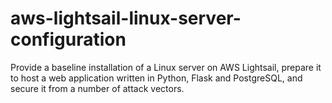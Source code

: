 # aws-lightsail-linux-server-configuration
Provide a baseline installation of a Linux server on AWS Lightsail, prepare it to host a web application written in Python, Flask and PostgreSQL, and secure it from a number of attack vectors.

